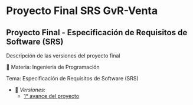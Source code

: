 # Proyecto Final SRS GvR-Venta
## Proyecto Final - Especificación de Requisitos de Software (SRS)

Descripción de las versiones del proyecto final

:paperclip: Materia: Ingenieria de Programación

Tema: Especificación de Requisitos de Software (SRS)
- :file_folder: _Versiones_:
	+ [1° avance del proyecto](Especificacion_de_requisitos_de_Software_(GvR-Venta).pdf)
